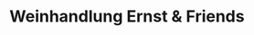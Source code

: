 ---
title: "Weinhandlung Ernst & Friends"
url: /cloppenburg/weinhandlung-ernst-und-friends/
shop: Getränke
---
